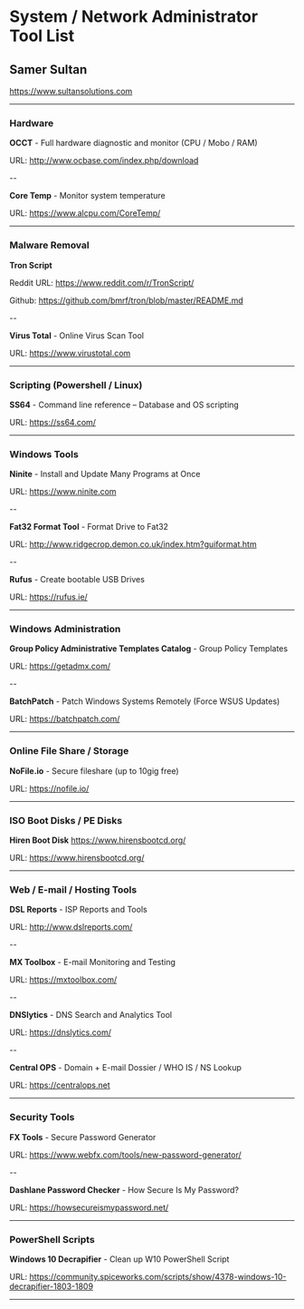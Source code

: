 # System / Network Administrator Tool List


## Samer Sultan

https://www.sultansolutions.com

----

### Hardware 

**OCCT** - Full hardware diagnostic and monitor (CPU / Mobo / RAM)

URL: http://www.ocbase.com/index.php/download

--

**Core Temp** - Monitor system temperature

URL: https://www.alcpu.com/CoreTemp/


----
### Malware Removal

**Tron Script**

Reddit URL: https://www.reddit.com/r/TronScript/

Github: https://github.com/bmrf/tron/blob/master/README.md

--

**Virus Total** - Online Virus Scan Tool 

URL: https://www.virustotal.com



----

### Scripting (Powershell / Linux)

**SS64** - Command line reference – Database and OS scripting

URL: https://ss64.com/

----

### Windows Tools

**Ninite**  - Install and Update Many Programs at Once

URL: https://www.ninite.com

--


**Fat32 Format Tool** - Format Drive to Fat32 

URL: http://www.ridgecrop.demon.co.uk/index.htm?guiformat.htm

--

**Rufus** - Create bootable USB Drives

URL: https://rufus.ie/

----

### Windows Administration

**Group Policy Administrative Templates Catalog** - Group Policy Templates

URL: https://getadmx.com/

--

**BatchPatch** - Patch Windows Systems Remotely (Force WSUS Updates)

URL: https://batchpatch.com/

----

### Online File Share / Storage

**NoFile.io** - Secure fileshare (up to 10gig free)

URL: https://nofile.io/

----

### ISO Boot Disks / PE Disks

**Hiren Boot Disk** https://www.hirensbootcd.org/

URL: https://www.hirensbootcd.org/

----

### Web / E-mail / Hosting Tools 

**DSL Reports** - ISP Reports and Tools 

URL: http://www.dslreports.com/ 

--

**MX Toolbox** - E-mail Monitoring and Testing

URL: https://mxtoolbox.com/

--

**DNSlytics** - DNS Search and Analytics Tool

URL: https://dnslytics.com/

--

**Central OPS** - Domain + E-mail Dossier / WHO IS / NS Lookup 

URL: https://centralops.net

----

### Security Tools 


**FX Tools** - Secure Password Generator 

URL: https://www.webfx.com/tools/new-password-generator/

--

**Dashlane Password Checker** - How Secure Is My Password?

URL: https://howsecureismypassword.net/

----

### PowerShell Scripts

**Windows 10 Decrapifier** - Clean up W10 PowerShell Script 

URL: https://community.spiceworks.com/scripts/show/4378-windows-10-decrapifier-1803-1809

----
